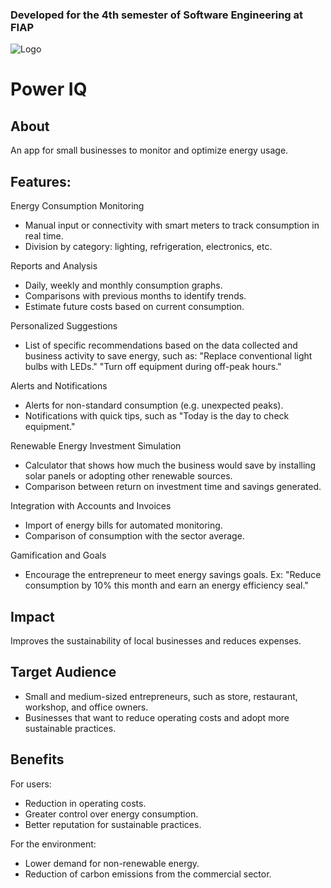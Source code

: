 ### Developed for the 4th semester of Software Engineering at FIAP

![Logo](https://c5gwmsmjx1.execute-api.us-east-1.amazonaws.com/prod/dados_processo_seletivo/logo_empresa/124918/logo-420x100px.png_name_20221121-18288-5b9rii.png)

# Power IQ

## About

An app for small businesses to monitor and optimize energy usage.

## Features:

Energy Consumption Monitoring
- Manual input or connectivity with smart meters to track consumption in real time.
- Division by category: lighting, refrigeration, electronics, etc.

Reports and Analysis
- Daily, weekly and monthly consumption graphs.
- Comparisons with previous months to identify trends.
- Estimate future costs based on current consumption.

Personalized Suggestions
- List of specific recommendations based on the data collected and business activity to save energy, such as:
"Replace conventional light bulbs with LEDs."
"Turn off equipment during off-peak hours."

Alerts and Notifications
- Alerts for non-standard consumption (e.g. unexpected peaks).
- Notifications with quick tips, such as "Today is the day to check equipment."

Renewable Energy Investment Simulation
- Calculator that shows how much the business would save by installing solar panels or adopting other renewable sources.
- Comparison between return on investment time and savings generated.

Integration with Accounts and Invoices
- Import of energy bills for automated monitoring.
- Comparison of consumption with the sector average.

Gamification and Goals
- Encourage the entrepreneur to meet energy savings goals.
Ex: "Reduce consumption by 10% this month and earn an energy efficiency seal."

## Impact
Improves the sustainability of local businesses and reduces expenses.

## Target Audience
- Small and medium-sized entrepreneurs, such as store, restaurant, workshop, and office owners.
- Businesses that want to reduce operating costs and adopt more sustainable practices.

## Benefits

For users:
- Reduction in operating costs.
- Greater control over energy consumption.
- Better reputation for sustainable practices.

For the environment:
- Lower demand for non-renewable energy.
- Reduction of carbon emissions from the commercial sector.
